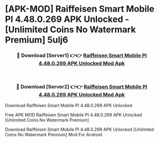 # [APK-MOD] Raiffeisen Smart Mobile PI 4.48.0.269 APK Unlocked - [Unlimited Coins No Watermark Premium] 5ulj6



<div align="center">
<h3>🔴 Download [Server1] 👉👉 <a href="https://momento.my/?title=Raiffeisen_Smart_Mobile_PI_4.48.0.269_APK_Unlocked">Raiffeisen Smart Mobile PI 4.48.0.269 APK Unlocked Mod Apk</a></h3><br>

<h3>🔴 Download [Server2] 👉👉 <a href="https://momento.my/?title=Raiffeisen_Smart_Mobile_PI_4.48.0.269_APK_Unlocked">Raiffeisen Smart Mobile PI 4.48.0.269 APK Unlocked Mod Apk</a></h3>
</div>



Download Raiffeisen Smart Mobile PI 4.48.0.269 APK Unlocked 

Free APK MOD Raiffeisen Smart Mobile PI 4.48.0.269 APK Unlocked [Unlimited Coins No Watermark Premium]

Download Raiffeisen Smart Mobile PI 4.48.0.269 APK Unlocked [Unlimited Coins No Watermark Premium] Mod For Android
